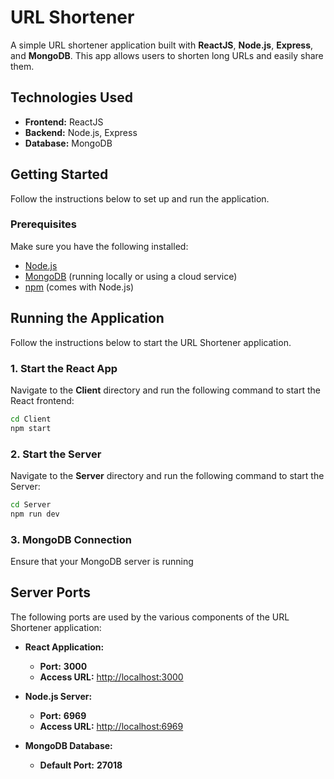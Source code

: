 # URL Shortener

A simple URL shortener application built with **ReactJS**, **Node.js**, **Express**, and **MongoDB**. This app allows users to shorten long URLs and easily share them.

## Technologies Used

- **Frontend:** ReactJS
- **Backend:** Node.js, Express
- **Database:** MongoDB

## Getting Started

Follow the instructions below to set up and run the application.

### Prerequisites

Make sure you have the following installed:

- [Node.js](https://nodejs.org/)
- [MongoDB](https://www.mongodb.com/) (running locally or using a cloud service)
- [npm](https://www.npmjs.com/) (comes with Node.js)


## Running the Application

Follow the instructions below to start the URL Shortener application.

### 1. Start the React App

Navigate to the **Client** directory and run the following command to start the React frontend:

```bash
cd Client
npm start
```
### 2. Start the Server

Navigate to the **Server** directory and run the following command to start the Server:

```bash
cd Server
npm run dev
```

### 3. MongoDB Connection
Ensure that your MongoDB server is running

## Server Ports

The following ports are used by the various components of the URL Shortener application:

- **React Application:** 
  - **Port:** **3000**
  - **Access URL:** [http://localhost:3000](http://localhost:3000)

- **Node.js Server:** 
  - **Port:** **6969**
  - **Access URL:** [http://localhost:6969](http://localhost:6969)

- **MongoDB Database:**
  - **Default Port:** **27018** 




